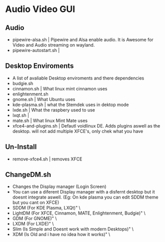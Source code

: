 # Audio Video GUI
## Audio
- pipewire-alsa.sh | Pipewire and Alsa enable audio. It is Awesome for Video and Audio streaming on wayland. 
- pipewire-autostart.sh |
## Desktop Enviroments
- A list of avaliable Desktop enviroments and there dependencies
- budgie.sh
- cinnamon.sh | What linux mint cinnamon uses
- enlightenment.sh
- gnome.sh | What Ubuntu uses
- kde-plasma.sh | what the Stemdek uses in dektop mode
- lxde.sh | What the raspbery used to use
- lxqt.sh | 
- mate.sh | What linux Mint Mate uses
- xfce4-and-plugins.sh | Defautl voidlinux DE. Adds plugins aswell as the desktop. will not add multiple XFCE's, only chek what you have

## Un-Install
-  remove-xfce4.sh | removes XFCE

## ChangeDM.sh
- Changes the Display manager (Login Screen)
- You can use a diferent Display manager with a disfernt desktop but it doesnt integrate aswell. (Eg: On kde plasma you can edit SDDM theme but you cant on XFCE)
- SDDM (For KDE Plasma, LXQt)" \
- LightDM (For XFCE, Cinnamon, MATE, Enlightenment, Budgie)" \
- GDM (For GNOME)" \
- LXDM (For LXDE)" \
- Slim (Is Simple and Doesnt work with modern Desktops)" \
- XDM (Is Old and i have no idea how it works)" \

